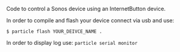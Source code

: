 Code to control a Sonos device using an InternetButton device.

In order to compile and flash your device connect via usb and use:

`$ particle flash YOUR_DEIVCE_NAME .`

In order to display log use:
`particle serial monitor`